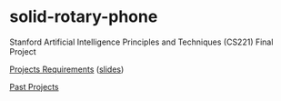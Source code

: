 # solid-rotary-phone
Stanford Artificial Intelligence Principles and Techniques (CS221) Final Project

[Projects Requirements](http://web.stanford.edu/class/archive/cs/cs221/cs221.1192/2018/project-list.html)
([slides](http://web.stanford.edu/class/cs221/lectures/index.html#include=project.js))

[Past Projects](http://web.stanford.edu/class/archive/cs/cs221/cs221.1192/2018/project-list.html)
